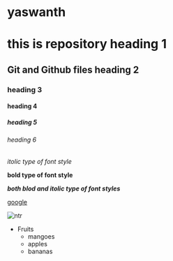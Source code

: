 # yaswanth
# this is repository heading 1

## Git and Github files heading 2
### heading 3
#### heading 4
##### heading 5
###### heading 6

*itolic type of font style*

**bold type of font style**

***both blod and itolic type of font styles***

[google](https://www.google.com/search?q=www.google+meet&rlz=1C1GCEB_enIN980IN980&oq=www.g&aqs=chrome.1.69i57j0i433i512j0i131i433i512j0i433i512j0i512j69i60l3.15147j0j7&sourceid=chrome&ie=UTF-8)

![ntr](https://wallpaperaccess.com/full/2274491.jpg)

* Fruits
  * mangoes
  * apples
  * bananas
